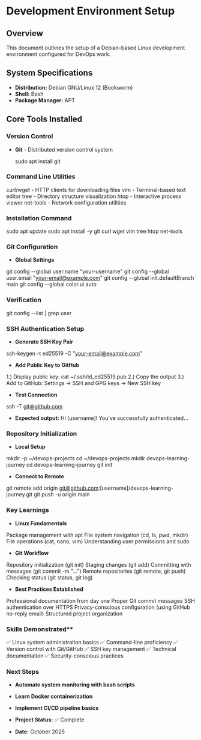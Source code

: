 # Development Environment Setup

## Overview
This document outlines the setup of a Debian-based Linux development environment configured for DevOps work.

## System Specifications
- **Distribution:** Debian GNU/Linux 12 (Bookworm)
- **Shell:** Bash
- **Package Manager:** APT

## Core Tools Installed

### Version Control
- **Git** - Distributed version control system

  sudo apt install git

### Command Line Utilities

curl/wget - HTTP clients for downloading files
vim - Terminal-based text editor
tree - Directory structure visualization
htop - Interactive process viewer
net-tools - Network configuration utilities

### Installation Command

sudo apt update
sudo apt install -y git curl wget vim tree htop net-tools

### Git Configuration
- **Global Settings**

git config --global user.name "your-username"
git config --global user.email "your-email@example.com"
git config --global init.defaultBranch main
git config --global color.ui auto

### Verification
git config --list | grep user

### SSH Authentication Setup
- **Generate SSH Key Pair**

ssh-keygen -t ed25519 -C "your-email@example.com"


- **Add Public Key to GitHub**

1.) Display public key: cat ~/.ssh/id_ed25519.pub
2.) Copy the output
3.) Add to GitHub: Settings → SSH and GPG keys → New SSH key

- **Test Connection**

ssh -T git@github.com

- **Expected output:** Hi [username]! You've successfully authenticated...

### Repository Initialization
- **Local Setup**

mkdir -p ~/devops-projects
cd ~/devops-projects
mkdir devops-learning-journey
cd devops-learning-journey
git init

- **Connect to Remote**

git remote add origin git@github.com:[username]/devops-learning-journey.git
git push -u origin main


### Key Learnings
- **Linux Fundamentals**

Package management with apt
File system navigation (cd, ls, pwd, mkdir)
File operations (cat, nano, vim)
Understanding user permissions and sudo

- **Git Workflow**

Repository initialization (git init)
Staging changes (git add)
Committing with messages (git commit -m "...")
Remote repositories (git remote, git push)
Checking status (git status, git log)

- **Best Practices Established**

Professional documentation from day one
Proper Git commit messages
SSH authentication over HTTPS
Privacy-conscious configuration (using GitHub no-reply email)
Structured project organization

### Skills Demonstrated**

✅ Linux system administration basics
✅ Command-line proficiency
✅ Version control with Git/GitHub
✅ SSH key management
✅ Technical documentation
✅ Security-conscious practices

### Next Steps

- **Automate system monitoring with bash scripts**
- **Learn Docker containerization**
- **Implement CI/CD pipeline basics**


- **Project Status:** ✅ Complete
- **Date:** October 2025



























